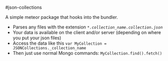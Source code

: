 #json-collections

A simple meteor package that hooks into the bundler.

- Parses any files with the extension *`*.collection_name.collection.json`*
- Your data is available on the client and/or server (depending on where you put your json files)
- Access the data like this `var MyCollection = JSONCollections._collection_name`
- Then just use normal Mongo commands: `MyCollection.find().fetch()`